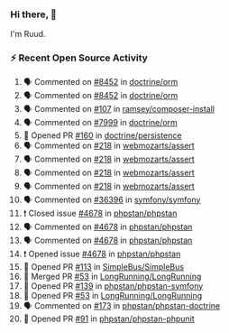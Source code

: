 ### Hi there, 👋

I'm Ruud.
 
### :zap: Recent Open Source Activity

<!--START_SECTION:activity-->
1. 🗣 Commented on [#8452](https://github.com/doctrine/orm/issues/8452) in [doctrine/orm](https://github.com/doctrine/orm)
2. 🗣 Commented on [#8452](https://github.com/doctrine/orm/issues/8452) in [doctrine/orm](https://github.com/doctrine/orm)
3. 🗣 Commented on [#107](https://github.com/ramsey/composer-install/issues/107) in [ramsey/composer-install](https://github.com/ramsey/composer-install)
4. 🗣 Commented on [#7999](https://github.com/doctrine/orm/issues/7999) in [doctrine/orm](https://github.com/doctrine/orm)
5. 💪 Opened PR [#160](https://github.com/doctrine/persistence/pull/160) in [doctrine/persistence](https://github.com/doctrine/persistence)
6. 🗣 Commented on [#218](https://github.com/webmozarts/assert/issues/218) in [webmozarts/assert](https://github.com/webmozarts/assert)
7. 🗣 Commented on [#218](https://github.com/webmozarts/assert/issues/218) in [webmozarts/assert](https://github.com/webmozarts/assert)
8. 🗣 Commented on [#218](https://github.com/webmozarts/assert/issues/218) in [webmozarts/assert](https://github.com/webmozarts/assert)
9. 🗣 Commented on [#218](https://github.com/webmozarts/assert/issues/218) in [webmozarts/assert](https://github.com/webmozarts/assert)
10. 🗣 Commented on [#36396](https://github.com/symfony/symfony/issues/36396) in [symfony/symfony](https://github.com/symfony/symfony)
11. ❗️ Closed issue [#4678](https://github.com/phpstan/phpstan/issues/4678) in [phpstan/phpstan](https://github.com/phpstan/phpstan)
12. 🗣 Commented on [#4678](https://github.com/phpstan/phpstan/issues/4678) in [phpstan/phpstan](https://github.com/phpstan/phpstan)
13. 🗣 Commented on [#4678](https://github.com/phpstan/phpstan/issues/4678) in [phpstan/phpstan](https://github.com/phpstan/phpstan)
14. ❗️ Opened issue [#4678](https://github.com/phpstan/phpstan/issues/4678) in [phpstan/phpstan](https://github.com/phpstan/phpstan)
15. 💪 Opened PR [#113](https://github.com/SimpleBus/SimpleBus/pull/113) in [SimpleBus/SimpleBus](https://github.com/SimpleBus/SimpleBus)
16. 🎉 Merged PR [#53](https://github.com/LongRunning/LongRunning/pull/53) in [LongRunning/LongRunning](https://github.com/LongRunning/LongRunning)
17. 💪 Opened PR [#139](https://github.com/phpstan/phpstan-symfony/pull/139) in [phpstan/phpstan-symfony](https://github.com/phpstan/phpstan-symfony)
18. 💪 Opened PR [#53](https://github.com/LongRunning/LongRunning/pull/53) in [LongRunning/LongRunning](https://github.com/LongRunning/LongRunning)
19. 🗣 Commented on [#173](https://github.com/phpstan/phpstan-doctrine/issues/173) in [phpstan/phpstan-doctrine](https://github.com/phpstan/phpstan-doctrine)
20. 💪 Opened PR [#91](https://github.com/phpstan/phpstan-phpunit/pull/91) in [phpstan/phpstan-phpunit](https://github.com/phpstan/phpstan-phpunit)
<!--END_SECTION:activity-->
